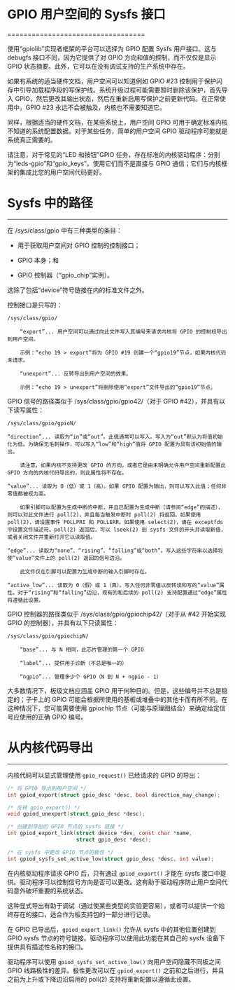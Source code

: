 # GPIO 用户空间的 Sysfs 接口
==================================

使用“gpiolib”实现者框架的平台可以选择为 GPIO 配置 Sysfs 用户接口。这与 debugfs 接口不同，因为它提供了对 GPIO 方向和值的控制，而不仅仅是显示 GPIO 状态摘要。此外，它可以在没有调试支持的生产系统中存在。

如果有系统的适当硬件文档，用户空间可以知道例如 GPIO #23 控制用于保护闪存中引导加载程序段的写保护线。系统升级过程可能需要暂时删除该保护，首先导入 GPIO，然后更改其输出状态，然后在重新启用写保护之前更新代码。在正常使用中，GPIO #23 永远不会被触及，内核也不需要知道它。

同样，根据适当的硬件文档，在某些系统上，用户空间 GPIO 可用于确定标准内核不知道的系统配置数据。对于某些任务，简单的用户空间 GPIO 驱动程序可能就是系统真正需要的。

请注意，对于常见的“LED 和按钮”GPIO 任务，存在标准的内核驱动程序：分别为“leds-gpio”和“gpio_keys”。使用它们而不是直接与 GPIO 通信；它们与内核框架的集成比您的用户空间代码更好。

# Sysfs 中的路径
--------------

在 /sys/class/gpio 中有三种类型的条目：

 - 用于获取用户空间对 GPIO 控制的控制接口；

 - GPIO 本身；和

 - GPIO 控制器（“gpio_chip”实例）。

这除了包括“device”符号链接在内的标准文件之外。

控制接口是只写的：

    /sys/class/gpio/

    	“export”... 用户空间可以通过向此文件写入其编号来请求内核将 GPIO 的控制权导出到用户空间。

		示例：“echo 19 > export”将为 GPIO #19 创建一个“gpio19”节点，如果内核代码未请求。

    	“unexport”... 反转导出到用户空间的效果。

		示例：“echo 19 > unexport”将删除使用“export”文件导出的“gpio19”节点。

GPIO 信号的路径类似于 /sys/class/gpio/gpio42/（对于 GPIO #42），并具有以下读写属性：

    /sys/class/gpio/gpioN/

	“direction”... 读取为“in”或“out”。此值通常可以写入。写入为“out”默认为将值初始化为低。为确保无毛刺操作，可以写入“low”和“high”值将 GPIO 配置为具有该初始值的输出。

		请注意，如果内核不支持更改 GPIO 的方向，或者它是由未明确允许用户空间重新配置此 GPIO 方向的内核代码导出的，则此属性将不存在。

	“value”... 读取为 0（低）或 1（高）。如果 GPIO 配置为输出，则可以写入此值；任何非零值都被视为高。

		如果引脚可以配置为生成中断的中断，并且已配置为生成中断（请参阅“edge”的描述），则可以对此文件进行 poll(2)，并且每当触发中断时 poll(2) 将返回。如果使用 poll(2)，请设置事件 POLLPRI 和 POLLERR。如果使用 select(2)，请在 exceptfds 中设置文件描述符。poll(2) 返回后，可以 lseek(2) 到 sysfs 文件的开头并读取新值，或者关闭文件并重新打开它以读取值。

	“edge”... 读取为“none”、“rising”、“falling”或“both”。写入这些字符串以选择将使“value”文件上的 poll(2) 返回的信号边沿。

		此文件仅在引脚可以配置为生成中断的输入引脚时存在。

	“active_low”... 读取为 0（假）或 1（真）。写入任何非零值以反转读和写的“value”属性。对于“rising”和“falling”边沿，现有的和后续的 poll(2) 支持配置通过“edge”属性将遵循此设置。

GPIO 控制器的路径类似于 /sys/class/gpio/gpiochip42/（对于从 #42 开始实现 GPIO 的控制器），并具有以下只读属性：

    /sys/class/gpio/gpiochipN/

    	“base”... 与 N 相同，此芯片管理的第一个 GPIO

    	“label”... 提供用于诊断（不总是唯一的）

    	“ngpio”... 管理多少个 GPIO（N 到 N + ngpio - 1）

大多数情况下，板级文档应涵盖 GPIO 用于何种目的。但是，这些编号并不总是稳定的；子卡上的 GPIO 可能会根据所使用的基板或堆叠中的其他卡而有所不同。在这种情况下，您可能需要使用 gpiochip 节点（可能与原理图结合）来确定给定信号应使用的正确 GPIO 编号。

# 从内核代码导出
--------------------------

内核代码可以显式管理使用 `gpio_request()` 已经请求的 GPIO 的导出：

```c
/* 将 GPIO 导出到用户空间 */
int gpiod_export(struct gpio_desc *desc, bool direction_may_change);

/* 反转 gpio_export() */
void gpiod_unexport(struct gpio_desc *desc);

/* 创建到导出的 GPIO 节点的 sysfs 链接 */
int gpiod_export_link(struct device *dev, const char *name,
                      struct gpio_desc *desc);

/* 在 sysfs 中更改 GPIO 节点的极性 */
int gpiod_sysfs_set_active_low(struct gpio_desc *desc, int value);
```

在内核驱动程序请求 GPIO 后，只有通过 `gpiod_export()` 才能在 sysfs 接口中提供。驱动程序可以控制信号方向是否可以更改。这有助于驱动程序防止用户空间代码意外破坏重要的系统状态。

这种显式导出有助于调试（通过使某些类型的实验更容易），或者可以提供一个始终存在的接口，适合作为板支持包的一部分进行记录。

在 GPIO 已导出后，`gpiod_export_link()` 允许从 sysfs 中的其他位置创建到 GPIO sysfs 节点的符号链接。驱动程序可以使用此功能在其自己的 sysfs 设备下提供具有描述性名称的接口。

驱动程序可以使用 `gpiod_sysfs_set_active_low()` 向用户空间隐藏不同板之间 GPIO 线路极性的差异。极性更改可以在 `gpiod_export()` 之前和之后进行，并且之前为上升或下降边沿启用的 poll(2) 支持将重新配置以遵循此设置。